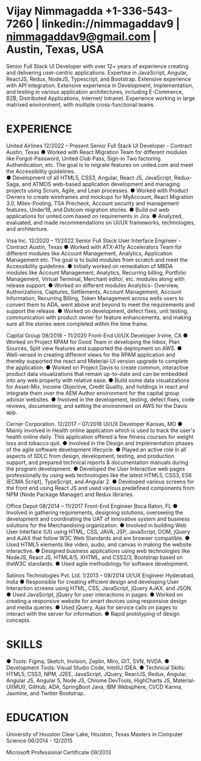 Vijay Nimmagadda
+1-336-543-7260 | linkedin://nimmagaddav9 | nimmagaddav9@gmail.com | Austin, Texas, USA
====================================================================================================================================================================================

Senior Full Stack UI Developer with over 12+ years of experience creating and delivering user-centric applications. Expertise in JavaScript, Angular, ReactJS, Redux, NodeJS, Typescript, and Bootstrap. Extensive experience with API integration. Extensive experience in Development, Implementation, and testing in various application architectures, including E-Commerce, B2B, Distributed Applications, Internet/ Intranet. Experience working in large matrixed environment, with multiple cross-functional teams. 


EXPERIENCE
====================================================================================================================================================================================
United Airlines	12/2022 – Present
Senior Full Stack UI Developer - Contract	Austin, Texas
●	Worked with React Migration Team for different modules like Forgot-Password, United Club Pass, Sign-in Two factoring Authentication, etc. The goal is to migrate features on united.com and meet the Accessibility guidelines.                                                                                             
●	Development of all HTML5, CSS3, Angular, React JS, JavaScript, Redux-Saga, and ATMOS web-based application development and managing projects using Scrum, Agile, and Lean processes.
●	Worked with Product Owners to create wireframes and mockups for MyAccount, React Migration 3.0, Miles-Pooling, TSA Precheck, Account security and management features, Under18, and Dotcom migration stories.
●	Build out web applications for united.com based on requirements in Jira.
●	Analyzed, evaluated, and made recommendations on UI/UX frameworks, technologies, and architecture.


Visa Inc.	12/2020 – 11/2022
Senior Full Stack User Interface Engineer - Contract	Austin, Texas
●	Worked with ATX-A11y Accelerators Team for different modules like Account Management, Analytics, Application Management etc. The goal is to build modules from scratch and meet the Accessibility guidelines.
●	Initially worked on remediation of MBDA modules like Account Management, Analytics, Recurring billing, Portfolio Management, Virtual Terminal, Merchant editor, etc. modules along with release support. 
●	Worked on different modules Analytics- Overview, Authorizations, Captures, Settlements, Account Management, Account Information, Recurring Billing, Token Management across wells users to convert them to ADA, went above and beyond to meet the requirements and support the release.
●	Worked on development, defect fixes, unit testing, communication with product owner for feature enhancements, and making sure all the stories were completed within the time frame.


Capital Group	08/2018 – 11/2020
Front-End UI/UX Developer	Irvine, CA
●	Worked on Project RPAM for Good Team in developing the Inbox, Plan Sources, Split view features and supported the deployment on AWS.
●	Well-versed in creating different views for the RPAM application and thereby supported the react and Material-UI version upgrade to complete the application.
●	Worked on Project Davis to create common, interactive product data visualizations that remain up-to-date and can be embedded into any web property with relative ease.
●	Build some data visualizations for Asset-Mix, Income Objective, Credit Quality, and holdings in react and integrate them over the AEM Author environment for the capital group advisor websites.
●	Involved in the development, testing, defect fixes, code reviews, documenting, and setting the environment on AWS for the Davis app.


Cerner Corporation.	12/2017 – 07/2018
UI/UX Developer	Kansas, MO
●	Mainly involved in Health online application which is used to track the user's health online daily. This application offered a few fitness courses for weight loss and tobacco quit.
●	Involved in the Design and Implementation phases of the agile software development lifecycle. 
●	Played an active role in all aspects of SDLC from design, development, testing, and production support, and prepared technical reports & documentation manuals during the program development. 
●	Developed the User Interactive web pages professionally by using web technologies like the latest HTML5, CSS3, ES6 (ECMA Script), TypeScript, and Angular 2.
●	Developed various screens for the front end using React JS and used various predefined components from NPM (Node Package Manager) and Redux libraries.


Office Depot	08/2014 – 11/2017
Front-End Engineer                                                                                                                           Boca Raton, FL
●	Involved in gathering requirements, designing solutions, overseeing the development and coordinating the UAT of innovative system and business solutions for the Merchandising organization.
●	Involved in building Web User Interface (UI) using HTML, CSS, JAVA, JSP, JavaScript, DOM, jQuery and AJAX that follow W3C Web Standards and are browser compatible. 
●	Used HTML5 elements like video, audio, and canvas in making the website interactive. 
●	Designed business applications using web technologies like NodeJS, React JS, HTML4/5, XHTML, and CSS2/3, Bootstrap based on theW3C standards. 
●	Used agile methodology for software development.


Satinos Technologies Pvt. Ltd.	1/2013 – 08/2014
UI/UX Engineer	Hyderabad, India
●	Responsible for creating efficient design and developing User Interaction screens using HTML, CSS, JavaScript, jQuery AJAX, and JSON. 
●	Used JavaScript, jQuery for user interactions in pages. 
●	Worked on creating a responsive website for smart devices using responsive design and media queries. 
●	Used jQuery, Ajax for service calls on pages to interact with the server for information. 
●	Rapid prototyping of design concepts.


SKILLS
======================================================================================================================================================================================
●	Tools: Figma, Sketch, Invision, Zeplin, Miro, GIT, SVN, NVDA.
●	Development Tools: Visual Studio Code, IntelliJ IDEA.
●	Technical Skills: HTML5, CSS3, NPM, J2EE, JavaScript, JQuery, ReactJS, Redux, Angular, Angular JS, Angular 5, Node JS, Chrome DevTools, HighCharts JS, Material-UI(MUI), GitHub,  ADA, SpringBoot Java, IBM Websphere, CI/CD Karma, Jasmine, and Twitter Bootstrap.

EDUCATION
======================================================================================================================================================================================
University of Houston Clear Lake, Houston, Texas
Masters in Computer Science	06/2014 - 12/2015

Microsoft
Professional Certificate	09/2013